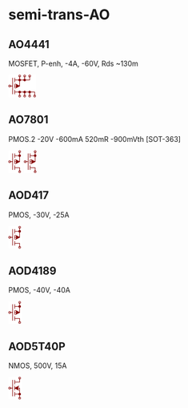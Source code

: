 # semi-trans-AO

## AO4441
MOSFET, P-enh, -4A, -60V, Rds ~130m

![AO4441__1__1](/images/semi-trans-AO__AO4441__1__1.png?raw=true) 

## AO7801
PMOS.2 -20V -600mA 520mR -900mVth [SOT-363]

![AO7801__1__1](/images/semi-trans-IXYS__IXTH24P20__1__1.png?raw=true) 
![AO7801__2__1](/images/semi-trans-IXYS__IXTH24P20__1__1.png?raw=true) 

## AOD417
PMOS, -30V, -25A

![AOD417__1__1](/images/semi-trans-IXYS__IXTH24P20__1__1.png?raw=true) 

## AOD4189
PMOS, -40V, -40A

![AOD4189__1__1](/images/semi-trans-IXYS__IXTH24P20__1__1.png?raw=true) 

## AOD5T40P
NMOS, 500V, 15A

![AOD5T40P__1__1](/images/semi-trans-Infineon__IPW50R250CP__1__1.png?raw=true) 

